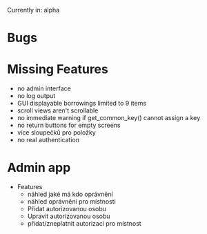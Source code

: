 Currently in: alpha

# Bugs


# Missing Features
- no admin interface
- no log output
- GUI displayable borrowings limited to 9 items
- scroll views aren't scrollable
- no immediate warning if get_common_key() cannot assign a key
- no return buttons for empty screens
- více sloupečků pro položky
- no real authentication


# Admin app
- Features
  - náhled jaké má kdo oprávnění
  - náhled oprávnění pro místnosti
  - Přidat autorizovanou osobu
  - Upravit autorizovanou osobu
  - přidat/zneplatnit autorizaci pro místnost